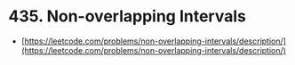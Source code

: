 # 435. Non-overlapping Intervals

- [https://leetcode.com/problems/non-overlapping-intervals/description/](https://leetcode.com/problems/non-overlapping-intervals/description/)
